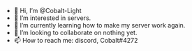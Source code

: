 - 👋 Hi, I’m @Cobalt-Light
- 👀 I’m interested in servers.
- 🌱 I’m currently learning how to make my server work again.
- 💞️ I’m looking to collaborate on nothing yet.
- 📫 How to reach me: discord, Cobalt#4272

<!---
Cobalt-Light/Cobalt-Light is a ✨ special ✨ repository because its `README.md` (this file) appears on your GitHub profile.
You can click the Preview link to take a look at your changes.
--->
